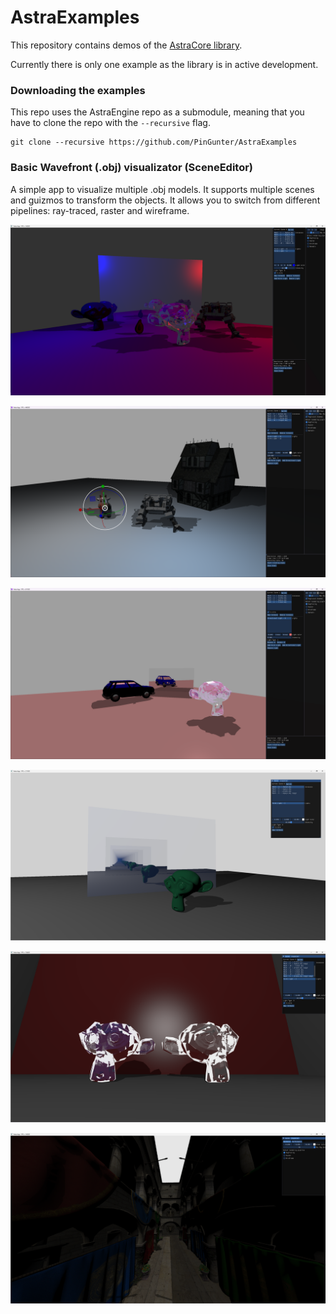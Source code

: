 # AstraExamples

This repository contains demos of the [AstraCore library](https://github.com/PinGunter/AstraEngine).

Currently there is only one example as the library is in active development. 

### Downloading the examples

This repo uses the AstraEngine repo as a submodule, meaning that you have to clone the repo with the `--recursive` flag.

```
git clone --recursive https://github.com/PinGunter/AstraExamples
```

### Basic Wavefront (.obj) visualizator (SceneEditor)

A simple app to visualize multiple .obj models. It supports multiple scenes and guizmos to transform the objects. It allows you to switch from different pipelines: ray-traced, raster and wireframe.

![](img/app.png)

![](img/app3.png)

![](img/app2.png)

![](img/reflections.png)

![](img/refraction.png)

![](img/sponza.png)
